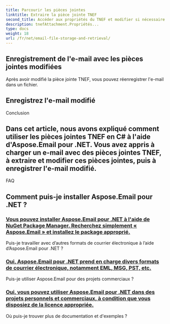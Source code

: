 ```yaml
---
title: Parcourir les pièces jointes
linktitle: Extraire la pièce jointe TNEF
second_title: Accéder aux propriétés du TNEF et modifier si nécessaire
description: tnefAttachment.Propriétés...
type: docs
weight: 18
url: /fr/net/email-file-storage-and-retrieval/
---
```


## Enregistrement de l'e-mail avec les pièces jointes modifiées

Après avoir modifié la pièce jointe TNEF, vous pouvez réenregistrer l'e-mail dans un fichier.

##  Enregistrez l'e-mail modifié

Conclusion

## Dans cet article, nous avons expliqué comment utiliser les pièces jointes TNEF en C# à l'aide d'Aspose.Email pour .NET. Vous avez appris à charger un e-mail avec des pièces jointes TNEF, à extraire et modifier ces pièces jointes, puis à enregistrer l'e-mail modifié.

FAQ

## Comment puis-je installer Aspose.Email pour .NET ?
### [Vous pouvez installer Aspose.Email pour .NET à l'aide de NuGet Package Manager. Recherchez simplement « Aspose.Email » et installez le package approprié.](./reading-all-messages-from-zimbra-tgz-storage-with-csharp/)
Puis-je travailler avec d’autres formats de courrier électronique à l’aide d’Aspose.Email pour .NET ?
### [Oui, Aspose.Email pour .NET prend en charge divers formats de courrier électronique, notamment EML, MSG, PST, etc.](./reading-messages-from-nsf-storage-using-csharp/)
Puis-je utiliser Aspose.Email pour des projets commerciaux ?
### [Oui, vous pouvez utiliser Aspose.Email pour .NET dans des projets personnels et commerciaux, à condition que vous disposiez de la licence appropriée.](./saving-messages-from-zimbra-tgz-storage-with-csharp/)
Où puis-je trouver plus de documentation et d'exemples ?